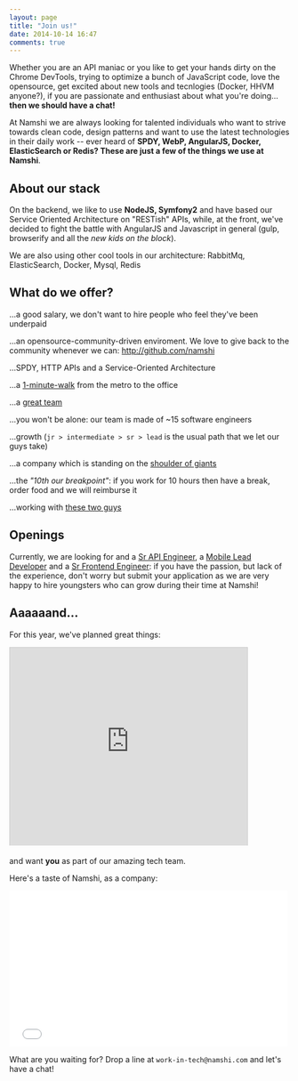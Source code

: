 ```yaml
---
layout: page
title: "Join us!"
date: 2014-10-14 16:47
comments: true
---
```


Whether you are an API maniac or you like to get your hands dirty on
the Chrome DevTools, trying to optimize a bunch of JavaScript code, love the opensource,
get excited about new tools and tecnlogies (Docker, HHVM anyone?),
if you are passionate and enthusiast about what you're doing... 
**then we should have a chat!**

At Namshi we are always looking for talented individuals who want to strive
towards clean code, design patterns and want to use the latest
technologies in their daily work -- ever heard of **SPDY, WebP, AngularJS, Docker, ElasticSearch or Redis? These
are just a few of the things we use at Namshi**.

## About our stack

On the backend, we like to use **NodeJS, Symfony2** and have based our
Service Oriented Architecture on "RESTish" APIs, while, at the front,
we've decided to fight the battle with AngularJS and Javascript in general
(gulp, browserify and all the *new kids on the block*).

We are also using other cool tools in our architecture: RabbitMq, ElasticSearch, Docker, Mysql, Redis

## What do we offer?

...a good salary, we don't want to hire people who feel they've been underpaid

...an opensource-community-driven enviroment. We love to give back to the community whenever we can: http://github.com/namshi

...SPDY, HTTP APIs and a Service-Oriented Architecture

...a [1-minute-walk](https://www.google.com/maps/dir/First+Gulf+Bank+Metro+Station+1+-+Sheikh+Zayed+Rd+-+Dubai+-+United+Arab+Emirates/More+Cafe+Gold+%26+Diamond+Park+-+Sheikh+Zayed+Rd+-+Dubai+-+United+Arab+Emirates/@25.1264065,55.2068206,18z/data=!3m1!4b1!4m14!4m13!1m5!1m1!1s0x3e5f6bc621973f29:0x18a89384f349bdf6!2m2!1d55.207756!2d25.126699!1m5!1m1!1s0x3e5f6bc6122edfe3:0x435be27ccd3d1564!2m2!1d55.208316!2d25.126114!3e2) from the metro to the office

...a [great team](/team)

...you won't be alone: our team is made of ~15 software engineers

...growth (`jr > intermediate > sr > lead` is the usual path that we let our guys take)

...a company which is standing on the [shoulder of giants](http://www.rocket-internet.de/)

...the *"10th our breakpoint"*: if you work for 10 hours then have a break, order food and we will reimburse it

...working with [these two guys](http://instagram.com/p/gpSOCenpPI/)

## Openings

Currently, we are looking for and a [Sr API Engineer](/blog/2014/03/24/looking-for-some-fun-with-apis-or-javascript-we-have-what-you-need/), a [Mobile Lead Developer](/blog/2014/06/03/like-android-and-ios-lets-change-shopping-in-the-middle-east-together/) and a [Sr Frontend Engineer](/blog/2014/03/24/looking-for-some-fun-with-apis-or-javascript-we-have-what-you-need/): if you have the passion, but lack of the experience, don't worry but submit
your application as we are very happy to hire youngsters who can grow
during their time at Namshi!

## Aaaaaand...

For this year, we've planned great things:

<iframe src="http://www.slideshare.net/slideshow/embed_code/33642971" width="427" height="356" frameborder="0" marginwidth="0" marginheight="0" scrolling="no" style="border:1px solid #CCC; border-width:1px 1px 0; margin-bottom:5px; max-width: 100%;" allowfullscreen> </iframe>

and want **you** as part of our amazing
tech team.

Here's a taste of Namshi, as a company:

<iframe src="//player.vimeo.com/video/71411406" width="500" height="281" frameborder="0" webkitallowfullscreen mozallowfullscreen allowfullscreen></iframe>

What are you waiting for? Drop a line at `work-in-tech@namshi.com`
and let's have a chat!